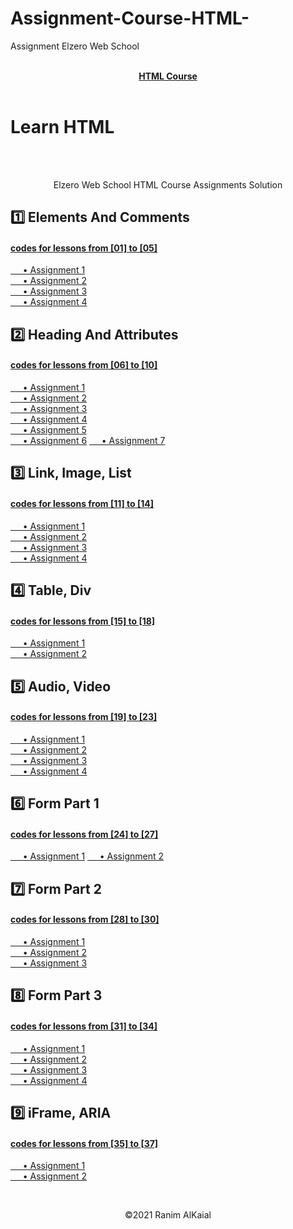 # Assignment-Course-HTML-
Assignment Elzero Web School
<a href="https://www.youtube.com/playlist?list=PLDoPjvoNmBAw_t_XWUFbBX-c9MafPk9ji" >
<div align="center"> <br ><b> HTML Course </b> </div>
</a>
<br>

				
# Learn HTML   
<div align="center">
	<br><br>
	<p>Elzero Web School HTML Course Assignments Solution</p>
</div>	


## 1️⃣ Elements And Comments
#### [codes for lessons from [01] to [05]](https://github.com/RanimALKaial/Assignment-Course-HTML-/tree/main/week1)  
[     • Assignment 1](https://github.com/RanimALKaial/Assignment-Course-HTML-/tree/main/week1/Assignment1)    
[     • Assignment 2](https://github.com/RanimALKaial/Assignment-Course-HTML-/tree/main/week1/Assignment2)    
[     • Assignment 3](https://github.com/RanimALKaial/Assignment-Course-HTML-/tree/main/week1/Assignment3)  
[     • Assignment 4](https://github.com/RanimALKaial/Assignment-Course-HTML-/tree/main/week1/Assignment4) 

## 2️⃣ Heading And Attributes
#### [codes for lessons from [06] to [10]](https://github.com/RanimALKaial/Assignment-Course-HTML-/tree/main/week2)  
[     • Assignment 1](https://github.com/RanimALKaial/Assignment-Course-HTML-/tree/main/week2/Assignment1)   
[     • Assignment 2](https://github.com/RanimALKaial/Assignment-Course-HTML-/tree/main/week2/Assignment2)  
[     • Assignment 3](https://github.com/RanimALKaial/Assignment-Course-HTML-/tree/main/week2/Assignment3)    
[     • Assignment 4](https://github.com/RanimALKaial/Assignment-Course-HTML-/tree/main/week2/Assignment4)  
[     • Assignment 5](https://github.com/RanimALKaial/Assignment-Course-HTML-/tree/main/week2/Assignment5)   
[     • Assignment 6](https://github.com/RanimALKaial/Assignment-Course-HTML-/tree/main/week2/Assignment6) 
[     • Assignment 7](https://github.com/RanimALKaial/Assignment-Course-HTML-/tree/main/week2/Assignment7) 

## 3️⃣ Link, Image, List  
#### [codes for lessons from [11] to [14]](https://github.com/RanimALKaial/Assignment-Course-HTML-/tree/main/week3)  
[     • Assignment 1](https://github.com/RanimALKaial/Assignment-Course-HTML-/tree/main/week3/Assignment1)    
[     • Assignment 2](https://github.com/RanimALKaial/Assignment-Course-HTML-/tree/main/week3/Assignment2)    
[     • Assignment 3](https://github.com/RanimALKaial/Assignment-Course-HTML-/tree/main/week3/Assignment3)  
[     • Assignment 4](https://github.com/RanimALKaial/Assignment-Course-HTML-/tree/main/week3/Assignment4) 

## 4️⃣ Table, Div
#### [codes for lessons from [15] to [18]](https://github.com/RanimALKaial/Assignment-Course-HTML-/tree/main/week4)  
[     • Assignment 1](https://github.com/RanimALKaial/Assignment-Course-HTML-/tree/main/week4/Assignment1)    
[     • Assignment 2](https://github.com/RanimALKaial/Assignment-Course-HTML-/tree/main/week4/Assignment2)    


## 5️⃣ Audio, Video
#### [codes for lessons from [19] to [23]](https://github.com/RanimALKaial/Assignment-Course-HTML-/tree/main/week5)  
[     • Assignment 1](https://github.com/RanimALKaial/Assignment-Course-HTML-/tree/main/week5/Assignment1)   
[     • Assignment 2](https://github.com/RanimALKaial/Assignment-Course-HTML-/tree/main/week5/Assignment2)   
[     • Assignment 3](https://github.com/RanimALKaial/Assignment-Course-HTML-/tree/main/week5/Assignment3)  
[     • Assignment 4](https://github.com/RanimALKaial/Assignment-Course-HTML-/tree/main/week5/Assignment4) 

## 6️⃣ Form Part 1
#### [codes for lessons from [24] to [27]](https://github.com/RanimALKaial/Assignment-Course-HTML-/tree/main/week6/)  
[     • Assignment 1](https://github.com/RanimALKaial/Assignment-Course-HTML-/tree/main/week6/Assignment1) 
[     • Assignment 2](https://github.com/RanimALKaial/Assignment-Course-HTML-/tree/main/week6/Assignment2) 

## 7️⃣ Form Part 2
#### [codes for lessons from [28] to [30]](https://github.com/RanimALKaial/Assignment-Course-HTML-/tree/main/week7)  
[     • Assignment 1](https://github.com/RanimALKaial/Assignment-Course-HTML-/tree/main/week7/Assignment1)    
[     • Assignment 2](https://github.com/RanimALKaial/Assignment-Course-HTML-/tree/main/week7/Assignment2)    
[     • Assignment 3](https://github.com/RanimALKaial/Assignment-Course-HTML-/tree/main/week7/Assignment3)  
   
## 8️⃣ Form Part 3
#### [codes for lessons from [31] to [34]](https://github.com/RanimALKaial/Assignment-Course-HTML-/tree/main/week8)  
[     • Assignment 1](https://github.com/RanimALKaial/Assignment-Course-HTML-/tree/main/week8/Assignment1)    
[     • Assignment 2](https://github.com/RanimALKaial/Assignment-Course-HTML-/tree/main/week8/Assignment2)    
[     • Assignment 3](https://github.com/RanimALKaial/Assignment-Course-HTML-/tree/main/week8/Assignment3)   
[     • Assignment 4](https://github.com/RanimALKaial/Assignment-Course-HTML-/tree/main/week8/Assignment4)   

## 9️⃣ iFrame, ARIA
#### [codes for lessons from [35] to [37]](https://github.com/RanimALKaial/Assignment-Course-HTML-/tree/main/week9)  
[     • Assignment 1](https://github.com/RanimALKaial/Assignment-Course-HTML-/tree/main/week9/Assignment1)   
[     • Assignment 2](https://github.com/RanimALKaial/Assignment-Course-HTML-/tree/main/week9/Assignment2)   




<br>
<p align="center">
 &copy;2021 Ranim AlKaial
</p>
  
